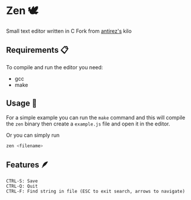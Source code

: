 # Zen 🕊️

Small text editor written in C
Fork from [antirez's](https://github.com/antirez) kilo

## Requirements 📋

To compile and run the editor you need:

- gcc
- make

## Usage 🚀

For a simple example you can run the `make` command and this will compile the `zen` binary then create a `example.js` file and open it in the editor.

Or you can simply run

```bash
zen <filename>
```

## Features 🪶

```
CTRL-S: Save
CTRL-Q: Quit
CTRL-F: Find string in file (ESC to exit search, arrows to navigate)
```
